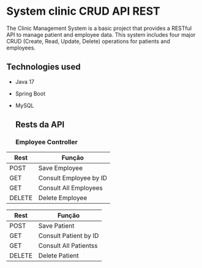 # System clinic CRUD API REST

The Clinic Management System is a basic project that provides a RESTful API to manage patient and employee data. This system includes four major CRUD (Create, Read, Update, Delete) operations for patients and employees.



## Technologies used

* Java 17
* Spring Boot 
* MySQL



  ## Rests da API

  ### Employee Controller

|Rest |Função |
|------ | ------- |
|POST  | Save Employee |
|GET   | Consult Employee by ID |
|GET   | Consult All Employees |
|DELETE  | Delete Employee|




|Rest |Função |
|------ | ------- |
|POST  | Save Patient |
|GET   | Consult Patient by ID |
|GET   | Consult All Patientss |
|DELETE  | Delete Patient|
